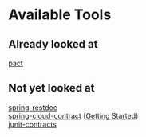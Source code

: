 
# Available Tools
## Already looked at
[pact](pact/README.md)
## Not yet looked at
[spring-restdoc](https://projects.spring.io/spring-restdocs/)  
[spring-cloud-contract](https://cloud.spring.io/spring-cloud-contract/) ([Getting Started](https://spring.io/guides/gs/contract-rest/))  
[junit-contracts](https://github.com/Claudenw/junit-contracts)